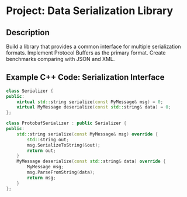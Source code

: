# Project: Data Serialization Library

## Description
Build a library that provides a common interface for multiple serialization formats. Implement Protocol Buffers as the primary format. Create benchmarks comparing with JSON and XML.

## Example C++ Code: Serialization Interface
```cpp
class Serializer {
public:
    virtual std::string serialize(const MyMessage& msg) = 0;
    virtual MyMessage deserialize(const std::string& data) = 0;
};

class ProtobufSerializer : public Serializer {
public:
    std::string serialize(const MyMessage& msg) override {
        std::string out;
        msg.SerializeToString(&out);
        return out;
    }
    MyMessage deserialize(const std::string& data) override {
        MyMessage msg;
        msg.ParseFromString(data);
        return msg;
    }
};
```
